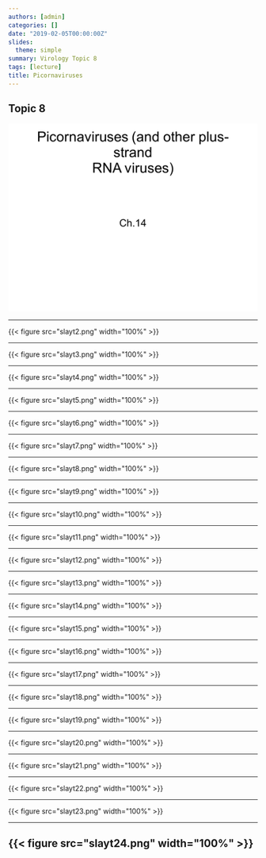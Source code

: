 ```yaml
---
authors: [admin]
categories: []
date: "2019-02-05T00:00:00Z"
slides:
  theme: simple
summary: Virology Topic 8
tags: [lecture]
title: Picornaviruses
---
```


## Topic 8
![slayt1](Slayt1.PNG)

---
{{< figure src="slayt2.png" width="100%" >}}

---

{{< figure src="slayt3.png" width="100%" >}}

---

{{< figure src="slayt4.png" width="100%" >}}

---

{{< figure src="slayt5.png" width="100%" >}}

---

{{< figure src="slayt6.png" width="100%" >}}

---

{{< figure src="slayt7.png" width="100%" >}}

---

{{< figure src="slayt8.png" width="100%" >}}

---

{{< figure src="slayt9.png" width="100%" >}}

---

{{< figure src="slayt10.png" width="100%" >}}

---

{{< figure src="slayt11.png" width="100%" >}}

---

{{< figure src="slayt12.png" width="100%" >}}

---

{{< figure src="slayt13.png" width="100%" >}}

---

{{< figure src="slayt14.png" width="100%" >}}

---

{{< figure src="slayt15.png" width="100%" >}}

---

{{< figure src="slayt16.png" width="100%" >}}

---

{{< figure src="slayt17.png" width="100%" >}}

---

{{< figure src="slayt18.png" width="100%" >}}

---

{{< figure src="slayt19.png" width="100%" >}}

---

{{< figure src="slayt20.png" width="100%" >}}

---

{{< figure src="slayt21.png" width="100%" >}}

---

{{< figure src="slayt22.png" width="100%" >}}

---

{{< figure src="slayt23.png" width="100%" >}}

---

{{< figure src="slayt24.png" width="100%" >}}
---

